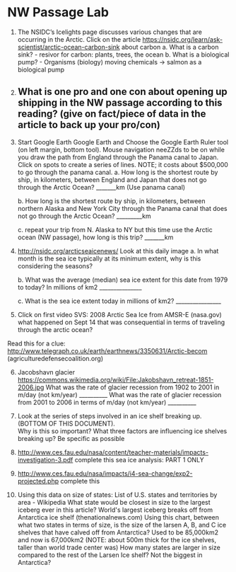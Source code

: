 # NW Passage Lab

1. The NSIDC’s Icelights page discusses various changes that are occurring in
   the Arctic. Click on the article
   https://nsidc.org/learn/ask-scientist/arctic-ocean-carbon-sink about carbon
    a. What is a carbon sink?
        - resivor for carbon: plants, trees, the ocean
    b. What is a biological pump?
        - Organisms (biology) moving chemicals -> salmon as a biological pump
    
3. What is one pro and one con about opening up shipping in the NW passage
   according to this reading?  (give on fact/piece of data in the article to
   back up your pro/con)
    - 
        

4. Start Google Earth Google Earth and Choose the Google Earth Ruler tool (on
   left margin, bottom tool). Mouse navigation neeZZds to be on while you draw
   the path from England through the Panama canal to Japan.  Click on spots to
   create a series of lines. NOTE; it costs about $500,000 to go through the
   panama canal.
    a. How long is the shortest route by ship, in kilometers, between England
    and Japan that does not go through the Arctic Ocean? _______km (Use panama
    canal)
   
    b. How long is the shortest route by ship, in kilometers, between northern
    Alaska and New York City through the Panama canal that does not go through
    the Arctic Ocean? _________km
 
    c. repeat your trip from N. Alaska to NY but this time use the Arctic ocean
    (NW passage), how long is this trip? _______km

5. http://nsidc.org/arcticseaicenews/ Look at this daily image
    a. In what month is the sea ice typically at its minimum extent, why is
    this considering the seasons?
 
    b. What was the average (median) sea ice extent for this date from 1979 to
    today? In millions of km2 _______________
 
    c. What is the sea ice extent today in millions of km2? ________________
 

6. Click on first video SVS: 2008 Arctic Sea Ice from AMSR-E (nasa.gov)  what
   happened on Sept 14 that was consequential in terms of traveling through the
   arctic ocean?

Read this for a clue: http://www.telegraph.co.uk/earth/earthnews/3350631/Arctic-becom (agriculturedefensecoalition.org)

6. Jacobshavn glacier https://commons.wikimedia.org/wiki/File:Jakobshavn_retreat-1851-2006.jpg 
What was the rate of glacier recession from 1902 to 2001 in m/day (not km/year) __________
What was the rate of glacier recession from 2001 to 2006 in terms of m/day (not km/year) __________
 
7.  Look at the series of steps involved in an ice shelf breaking up. (BOTTOM OF THIS DOCUMENT).  
Why is this so important?
What three factors are influencing ice shelves breaking up? Be specific as possible

8.  http://www.ces.fau.edu/nasa/content/teacher-materials/impacts-investigation-3.pdf  complete this sea ice analysis: PART 1 ONLY

9. http://www.ces.fau.edu/nasa/impacts/i4-sea-change/exp2-projected.php  complete this

10. Using this data on size of states: List of U.S. states and territories by
    area - Wikipedia
What state would be closest in size to the largest iceberg ever in this article? World's largest iceberg breaks off from Antarctica ice shelf (thenationalnews.com)
Using this chart, between what two states in terms of size, is the size of the larsen A, B, and C ice shelves that have calved off from Antarctica? Used to be 85,000km2 and now is 67,000km2 (NOTE: about 500m thick for the ice shelves, taller than world trade center was)
How many states are larger in size compared to the rest of the Larsen Ice shelf? Not the biggest in Antarctica?  


